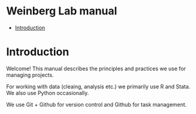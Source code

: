 Weinberg Lab manual
================

-   [Introduction](#introduction)

Introduction
============

Welcome! This manual describes the principles and practices we use for managing projects.

For working with data (cleaing, analysis etc.) we primarily use R and Stata. We also use Python occasionally.

We use Git + Github for version control and Github for task management.
